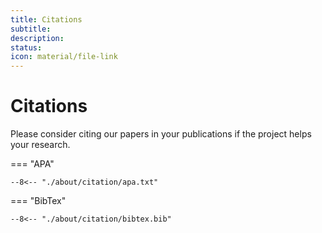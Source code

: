 ```yaml
---
title: Citations
subtitle: 
description: 
status: 
icon: material/file-link
---
```


<!-- LICENSE INFORMATION
Copyright (C) 2025 ATARI Research Lab
Permission is granted to copy, distribute and/or modify this document
under the terms of the GNU Free Documentation License, Version 1.3
or any later version published by the Free Software Foundation;
with no Invariant Sections, no Front-Cover Texts, and no Back-Cover Texts.
A copy of the license is included in the section entitled "GNU
Free Documentation License". 
-->

# Citations

<!-- --8<-- [start:cite] -->
Please consider citing our papers in your publications if the project helps your research.

=== "APA"

    --8<-- "./about/citation/apa.txt"

=== "BibTex"

    --8<-- "./about/citation/bibtex.bib"
    
<!-- --8<-- [end:cite] -->
